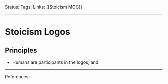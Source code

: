 Status:
Tags:
Links: [[Stoicism MOC]]
___
# Stoicism Logos
## Principles
- Humans are participants in the logos, and 
___
References: